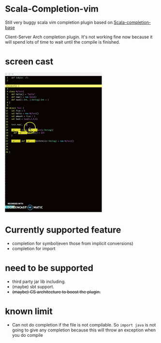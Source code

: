 # Scala-Completion-vim
Still very buggy scala vim completion plugin based on [Scala-completion-base](https://github.com/johnzeng/Scala-completion-Base)

Client-Server Arch completion plugin. It's not working fine now because it will spend lots of time to wait until the compile is finished.

# screen cast
![testing](https://github.com/johnzeng/Images/blob/master/scala-complete-vim/V1.gif)

# Currently supported feature
- completion for symbol(even those from implicit conversions)
- completion for import

# need to be supported
- third party jar lib including.
- (maybe) sbt support.
- ~~(maybe) CS architecture to boost the plugin.~~

# known limit
- Can not do completion if the file is not compilable. So `import java` is not going to give any completion because this will throw an exception when you do compile 

